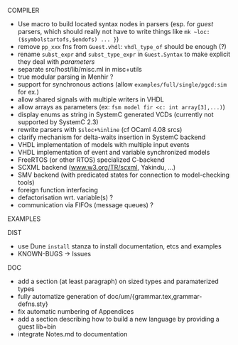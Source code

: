 COMPILER

- Use macro to build located syntax nodes in parsers (esp. for _guest_ parsers, which should really 
  not have to write things like `mk ~loc:($symbolstartofs,$endofs) ... }`)
- remove `pp_xxx` fns from `Guest.vhdl`: `vhdl_type_of` should be enough (?)
- rename `subst_expr` and `subst_type_expr` in `Guest.Syntax` to make explicit they deal with _parameters_
- separate src/host/lib/misc.ml in misc+utils
- true modular parsing in Menhir ?
- support for synchronous actions (allow `examples/full/single/pgcd:sim` for ex.)
- allow shared signals with multiple writers in VHDL
- allow arrays as parameters (ex: `fsm model fir <c: int array[3],...)`)
- display enums as string in SystemC generated VCDs (currently not supported by SystemC 2.3) 
- rewrite parsers with `$sloc+%inline` (cf OCaml 4.08 srcs)
- clarify mechanism for delta-waits insertion in SystemC backend
- VHDL implementation of models with multiple input events
- VHDL implementation of event and variable synchronized models
- FreeRTOS (or other RTOS) specialized C-backend
- SCXML backend (www.w3.org/TR/scxml, Yakindu, ...)
- SMV backend (with predicated states for connection to model-checking tools)
- foreign function interfacing
- defactorisation wrt. variable(s) ?
- communication via FIFOs (message queues) ?

EXAMPLES

DIST
- use Dune `install` stanza to install documentation, etcs and examples
- KNOWN-BUGS -> Issues

DOC
- add a section (at least paragraph) on sized types and paramaterized types
- fully automatize generation of doc/um/{grammar.tex,grammar-defns.sty}
- fix automatic numbering of Appendices
- add a section describing how to build a new language by providing a guest lib+bin
- integrate Notes.md to documentation
